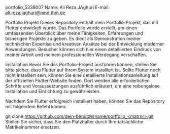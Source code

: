 portfolio_5338007
Name: Ali Reza JAghuri 
E-mail: ali.reza.jaghuri@mnd.thm.de

Portfolio Projekt
Dieses Repository enthält mein Portfolio-Projekt, das mit Flutter entwickelt wurde. Das Portfolio wurde erstellt, um einen umfassenden Überblick über meine Fähigkeiten, Erfahrungen und bisherigen Projekte zu geben. Es dient als Demonstration meiner technischen Expertise und kreativen Ansätze bei der Entwicklung moderner Anwendungen. Besucher können sich hier einen detaillierten Eindruck von meiner Arbeit und meinem professionellen Werdegang verschaffen.

Installation
Bevor Sie das Portfolio-Projekt ausführen können, stellen Sie bitte sicher, dass Flutter auf Ihrem System installiert ist. Sollte Flutter noch nicht installiert sein, können Sie eine detaillierte Installationsanleitung auf der offiziellen Flutter-Website finden. Dort werden alle erforderlichen Schritte und Voraussetzungen ausführlich erläutert, um eine reibungslose Installation und Einrichtung zu gewährleisten.

Nachdem Sie Flutter erfolgreich installiert haben, können Sie das Repository mit folgendem Befehl klonen:

git clone https://github.com/dein-benutzername/portfolio_<matrnr>.git
Stellen Sie sicher, dass Sie den Platzhalter <matrnr> durch Ihre tatsächliche Matrikelnummer ersetzen.
